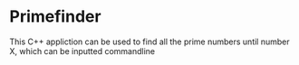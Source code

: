 # Primefinder
This C++ appliction can be used to find all the prime numbers until number X, which can be inputted commandline
